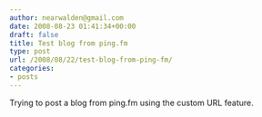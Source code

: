 ```yaml
---
author: nearwalden@gmail.com
date: 2008-08-23 01:41:34+00:00
draft: false
title: Test blog from ping.fm
type: post
url: /2008/08/22/test-blog-from-ping-fm/
categories:
- posts
---
```


Trying to post a blog from ping.fm using the custom URL feature.



